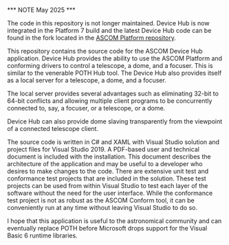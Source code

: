 *** NOTE May 2025 ***

The code in this repository is not longer maintained. Device Hub is now integrated in the Platform 7 build and the latest Device Hub code can be found in the fork located in the [ASCOM Platform repository](https://github.com/ASCOMInitiative/ASCOMPlatform/tree/main/Drivers%20and%20Simulators/ASCOM%20Device%20Hub/DeviceHub).

This repository contains the source code for the ASCOM Device Hub application. Device Hub provides the ability to use the ASCOM Platform and conforming drivers to control a telescope, a dome, and a focuser. This is similar to the venerable POTH Hub tool. The Device Hub also provides itself as a local server for a telescope, a dome, and a focuser.

The local server provides several advantages such as eliminating 32-bit to 64-bit conflicts and allowing multiple client programs to be concurrently connected to, say, a focuser, or a telescope, or a dome. 

Device Hub can also provide dome slaving transparently from the viewpoint of a connected telescope client.

The source code is written in C# and XAML with Visual Studio solution and project files for Visual Studio 2019. A PDF-based user and technical document is included with the installation. This document describes the architecture of the application and may be useful to a developer who desires to make changes to the code. There are extensive unit test and conformance test projects that are included in the solution. These test projects can be used from within Visual Studio to test each layer of the software without the need for the user interface. While the conformance test project is not as robust as the ASCOM Conform tool, it can be conveniently run at any time without leaving Visual Studio to do so.

I hope that this application is useful to the astronomical community and can eventually replace POTH before Microsoft drops support for the Visual Basic 6 runtime libraries.
